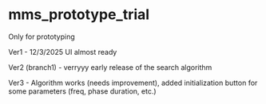 # mms_prototype_trial
Only for prototyping

Ver1 - 12/3/2025
UI almost ready


Ver2 (branch1) - verryyy early release of the search algorithm


Ver3 - Algorithm works (needs improvement), added initialization button for some parameters (freq, phase duration, etc.)
